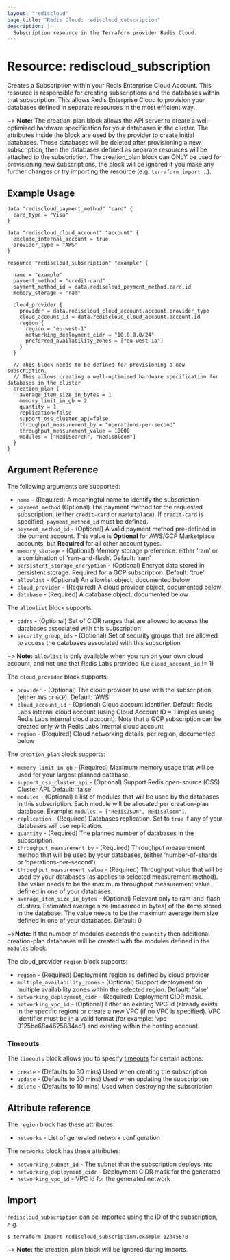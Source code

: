 ```yaml
---
layout: "rediscloud"
page_title: "Redis Cloud: rediscloud_subscription"
description: |-
  Subscription resource in the Terraform provider Redis Cloud.
---
```


# Resource: rediscloud_subscription

Creates a Subscription within your Redis Enterprise Cloud Account.
This resource is responsible for creating subscriptions and the databases within
 that subscription. This allows Redis Enterprise Cloud to provision
your databases defined in separate resources in the most efficient way.

~> **Note:** The creation_plan block allows the API server to create a well-optimised hardware specification for your databases in the cluster.
The attributes inside the block are used by the provider to create initial 
databases. Those databases will be deleted after provisioning a new 
subscription, then the databases defined as separate resources will be attached to 
the subscription. The creation_plan block can ONLY be used for provisioning new 
subscriptions, the block will be ignored if you make any further changes or try importing the resource (e.g. `terraform import` ...).  

## Example Usage

```hcl
data "rediscloud_payment_method" "card" {
  card_type = "Visa"
}

data "rediscloud_cloud_account" "account" {
  exclude_internal_account = true
  provider_type = "AWS"
}

resource "rediscloud_subscription" "example" {

  name = "example"
  payment_method = "credit-card"
  payment_method_id = data.rediscloud_payment_method.card.id
  memory_storage = "ram"

  cloud_provider {
    provider = data.rediscloud_cloud_account.account.provider_type
    cloud_account_id = data.rediscloud_cloud_account.account.id
    region {
      region = "eu-west-1"
      networking_deployment_cidr = "10.0.0.0/24"
      preferred_availability_zones = ["eu-west-1a"]
    }
  }

  // This block needs to be defined for provisioning a new subscription.
  // This allows creating a well-optimised hardware specification for databases in the cluster
  creation_plan {
    average_item_size_in_bytes = 1
    memory_limit_in_gb = 2
    quantity = 1
    replication=false
    support_oss_cluster_api=false
    throughput_measurement_by = "operations-per-second"
    throughput_measurement_value = 10000
    modules = ["RediSearch", "RedisBloom"]
  }
}
```

## Argument Reference

The following arguments are supported:

* `name` - (Required) A meaningful name to identify the subscription
* `payment_method` (Optional) The payment method for the requested subscription, (either `credit-card` or `marketplace`). If `credit-card` is specified, `payment_method_id` must be defined.
* `payment_method_id` - (Optional) A valid payment method pre-defined in the current account. This value is __Optional__ for AWS/GCP Marketplace accounts, but __Required__ for all other account types. 
* `memory_storage` - (Optional) Memory storage preference: either ‘ram’ or a combination of 'ram-and-flash’. Default: ‘ram’
* `persistent_storage_encryption` - (Optional) Encrypt data stored in persistent storage. Required for a GCP subscription. Default: ‘true’
* `allowlist` - (Optional) An allowlist object, documented below 
* `cloud_provider` - (Required) A cloud provider object, documented below 
* `database` - (Required) A database object, documented below

The `allowlist` block supports:

* `cidrs` - (Optional) Set of CIDR ranges that are allowed to access the databases associated with this subscription
* `security_group_ids` - (Optional) Set of security groups that are allowed to access the databases associated with this subscription

~> **Note:** `allowlist` is only available when you run on your own cloud account, and not one that Redis Labs provided (i.e `cloud_account_id` != 1)

The `cloud_provider` block supports:

* `provider` - (Optional) The cloud provider to use with the subscription, (either `AWS` or `GCP`). Default: ‘AWS’
* `cloud_account_id` - (Optional) Cloud account identifier. Default: Redis Labs internal cloud account
(using Cloud Account ID = 1 implies using Redis Labs internal cloud account). Note that a GCP subscription can be created
only with Redis Labs internal cloud account
* `region` - (Required) Cloud networking details, per region, documented below

The `creation_plan` block supports:

* `memory_limit_in_gb` - (Required) Maximum memory usage that will be used for your largest planned database.
* `support_oss_cluster_api` - (Optional) Support Redis open-source (OSS) Cluster API. Default: ‘false’
* `modules` - (Optional) a list of modules that will be used by the databases in this subscription. Each module will be allocated per creation-plan database.
Example: `modules = ["RedisJSON", RedisBloom"]`.
* `replication` - (Required) Databases replication. Set to `true` if any of your databases will use replication.
* `quantity` - (Required) The planned number of databases in the subscription.
* `throughput_measurement_by` - (Required) Throughput measurement method that will be used by your databases, (either ‘number-of-shards’ or ‘operations-per-second’)
* `throughput_measurement_value` - (Required) Throughput value that will be used by your databases (as applies to selected measurement method). The value needs to be the maximum throughput measurement value 
defined in one of your databases.
* `average_item_size_in_bytes` - (Optional) Relevant only to ram-and-flash clusters. 
Estimated average size (measured in bytes) of the items stored in the database. The value needs to 
be the maximum average item size defined in one of your databases.  Default: 0

~>**Note:** If the number of modules exceeds the `quantity` then additional creation-plan databases will be created with the modules defined in the `modules` block.

The cloud_provider `region` block supports:

* `region` - (Required) Deployment region as defined by cloud provider
* `multiple_availability_zones` - (Optional) Support deployment on multiple availability zones within the selected region. Default: ‘false’
* `networking_deployment_cidr` - (Required) Deployment CIDR mask.
* `networking_vpc_id` - (Optional) Either an existing VPC Id (already exists in the specific region) or create a new VPC
(if no VPC is specified). VPC Identifier must be in a valid format (for example: ‘vpc-0125be68a4625884ad’) and existing
within the hosting account.

### Timeouts

The `timeouts` block allows you to specify [timeouts](https://www.terraform.io/docs/configuration/resources.html#timeouts) for certain actions:

* `create` - (Defaults to 30 mins) Used when creating the subscription
* `update` - (Defaults to 30 mins) Used when updating the subscription
* `delete` - (Defaults to 10 mins) Used when destroying the subscription

## Attribute reference

The `region` block has these attributes:

* `networks` - List of generated network configuration

The `networks` block has these attributes:

* `networking_subnet_id` - The subnet that the subscription deploys into
* `networking_deployment_cidr` - Deployment CIDR mask for the generated
* `networking_vpc_id` - VPC id for the generated network

## Import

`rediscloud_subscription` can be imported using the ID of the subscription, e.g.

```
$ terraform import rediscloud_subscription.example 12345678
```

~> **Note:** the creation_plan block will be ignored during imports.
